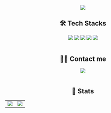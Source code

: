 <div align="center">
  <img src="https://capsule-render.vercel.app/api?type=soft&color=ffffff&height=180&text=WaterGunWoo's%20Github&animation=fadeIn&fontColor=000000&fontSize=50" />
</div>

<div align="center">
  <h2>🛠️ Tech Stacks</h2>
  <img src="https://img.shields.io/badge/Python-3776AB?style=for-the-badge&logo=Python&logoColor=white">
  <img src="https://img.shields.io/badge/Keras-D00000?style=for-the-badge&logo=Keras&logoColor=white">
  <img src="https://img.shields.io/badge/Tensorflow-FF6F00?style=for-the-badge&logo=Tensorflow&logoColor=white">
  <img src="https://img.shields.io/badge/PyTorch-EE4C2C?style=for-the-badge&logo=PyTorch&logoColor=white">
  <img src="https://img.shields.io/badge/Github-181717?style=for-the-badge&logo=Github&logoColor=white">
</div>

<br/>

<div align="center">
  <h2>🧑‍💻 Contact me</h2>
  <a href="mailto:watergunwoo@gmail.com">
    <img src="https://img.shields.io/badge/Gmail-EA4335?style=for-the-badge&logo=Gmail&logoColor=white">
  </a>

</div>

<br/>

<div align="center">
  <h2>🏅 Stats</h2>
  <table>
    <tr>
      <td>
        <img src="https://github-readme-stats.vercel.app/api?username=watergunwoo&custom_title=GitHub%20Stats&show_icons=true&theme=swift" />
      </td>
      <td>
        <img src="https://github-readme-stats.vercel.app/api/top-langs/?username=watergunwoo&layout=compact&theme=swift" />
      </td>
    </tr>
  </table>
</div>

    

